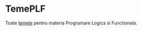 # TemePLF
Toate [temele](http://www.cs.ubbcluj.ro/~gabis/plf/Lab/) pentru materia Programare Logica si Functionala.
